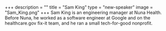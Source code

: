 +++
description = ""
title = "Sam King"
type = "new-speaker"
image = "Sam_King.png"
+++
Sam King is an engineering manager at Nuna Health. Before Nuna, he worked as a software engineer at Google and on the healthcare.gov fix-it team, and he ran a small tech-for-good nonprofit.